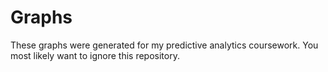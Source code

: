 # Graphs

These graphs were generated for my predictive analytics coursework. You most likely want to ignore this repository.